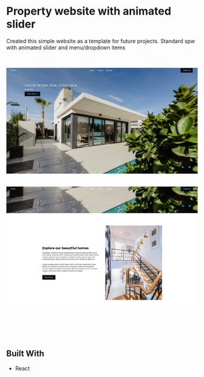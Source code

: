# Property website with animated slider 

Created this simple website as a template for future projects. Standard spw with animated slider and menu/dropdown items


<br/>

<img src="https://github.com/carlhtech/carlhtech/blob/main/Images/React_web_images/PropertyTemplate2.png" width=""/>&nbsp;&nbsp;

<img src="https://github.com/carlhtech/carlhtech/blob/main/Images/React_web_images/PropertyTemplate1.png" width=""/>&nbsp;&nbsp;



<br/>



<br/>




<br/>


## Built With

* React

